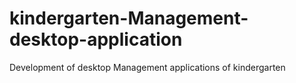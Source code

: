 # kindergarten-Management-desktop-application
 Development of desktop  Management applications of kindergarten
